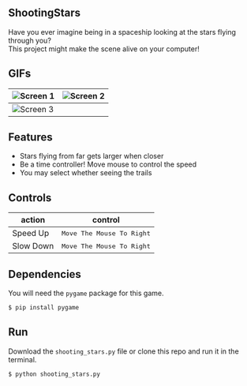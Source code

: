 ## ShootingStars

Have you ever imagine being in a spaceship looking at the stars flying through you? <br>
This project might make the scene alive on your computer!

## GIFs
| ![Screen 1](https://www.linkpicture.com/q/no_trail_less.gif) | ![Screen 2](https://www.linkpicture.com/q/no_trail_more.gif) |
|--|--|
| ![Screen 3](https://www.linkpicture.com/q/2020-09-14-01-57-46.gif)

## Features
- Stars flying from far gets larger when closer
- Be a time controller! Move mouse to control the speed
- You may select whether seeing the trails

## Controls

|   action  |             control                |
|-----------|------------------------------------|
| Speed Up  | <kbd>Move The Mouse To Right</kbd> |
| Slow Down | <kbd>Move The Mouse To Right</kbd> |

## Dependencies
You will need the `pygame` package for this game.

```bash
$ pip install pygame
```

## Run

Download the `shooting_stars.py` file or clone this repo and run it in the terminal.

```bash
$ python shooting_stars.py
```

